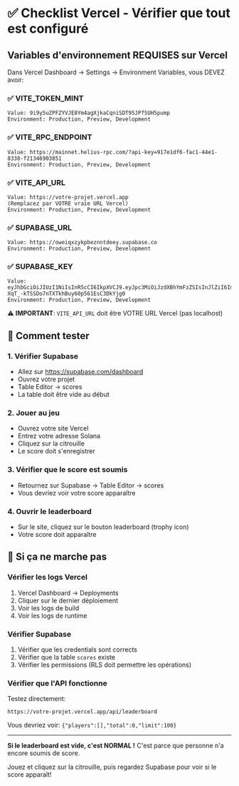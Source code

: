 # ✅ Checklist Vercel - Vérifier que tout est configuré

## Variables d'environnement REQUISES sur Vercel

Dans Vercel Dashboard → Settings → Environment Variables, vous DEVEZ avoir:

### ✅ VITE_TOKEN_MINT
```
Value: 9i9y5uZPFZYVJE8Ym4agXjkaCqniSDT95JPfSUH5pump
Environment: Production, Preview, Development
```

### ✅ VITE_RPC_ENDPOINT  
```
Value: https://mainnet.helius-rpc.com/?api-key=917e1df6-fac1-44e1-8338-f21346903851
Environment: Production, Preview, Development
```

### ✅ VITE_API_URL
```
Value: https://votre-projet.vercel.app
(Remplacez par VOTRE vraie URL Vercel)
Environment: Production, Preview, Development
```

### ✅ SUPABASE_URL
```
Value: https://oweiqxzykpbeznntdeey.supabase.co
Environment: Production, Preview, Development
```

### ✅ SUPABASE_KEY
```
Value: eyJhbGciOiJIUzI1NiIsInR5cCI6IkpXVCJ9.eyJpc3MiOiJzdXBhYmFzZSIsInJlZiI6Im93bWlleHF5a3BiZXpuZnRkZWV5Iiwicm9sZSI6ImFub24iLCJpYXQiOjE3NjE1NzUwNjIsImV4cCI6MjA3NzE1MTA2Mn0.DXnDL-XqT_-kTSSDo7nTXTkhBuy60p561EsC3DkYjg0
Environment: Production, Preview, Development
```

⚠️ **IMPORTANT**: `VITE_API_URL` doit être VOTRE URL Vercel (pas localhost)

## 🧪 Comment tester

### 1. Vérifier Supabase
- Allez sur https://supabase.com/dashboard
- Ouvrez votre projet
- Table Editor → scores
- La table doit être vide au début

### 2. Jouer au jeu
- Ouvrez votre site Vercel
- Entrez votre adresse Solana
- Cliquez sur la citrouille
- Le score doit s'enregistrer

### 3. Vérifier que le score est soumis
- Retournez sur Supabase → Table Editor → scores
- Vous devriez voir votre score apparaître

### 4. Ouvrir le leaderboard
- Sur le site, cliquez sur le bouton leaderboard (trophy icon)
- Votre score doit apparaître

## 🐛 Si ça ne marche pas

### Vérifier les logs Vercel
1. Vercel Dashboard → Deployments
2. Cliquer sur le dernier déploiement
3. Voir les logs de build
4. Voir les logs de runtime

### Vérifier Supabase
1. Vérifier que les credentials sont corrects
2. Vérifier que la table `scores` existe
3. Vérifier les permissions (RLS doit permettre les opérations)

### Vérifier que l'API fonctionne
Testez directement:
```
https://votre-projet.vercel.app/api/leaderboard
```

Vous devriez voir: `{"players":[],"total":0,"limit":100}`

---

**Si le leaderboard est vide, c'est NORMAL !** C'est parce que personne n'a encore soumis de score.

Jouez et cliquez sur la citrouille, puis regardez Supabase pour voir si le score apparaît!

